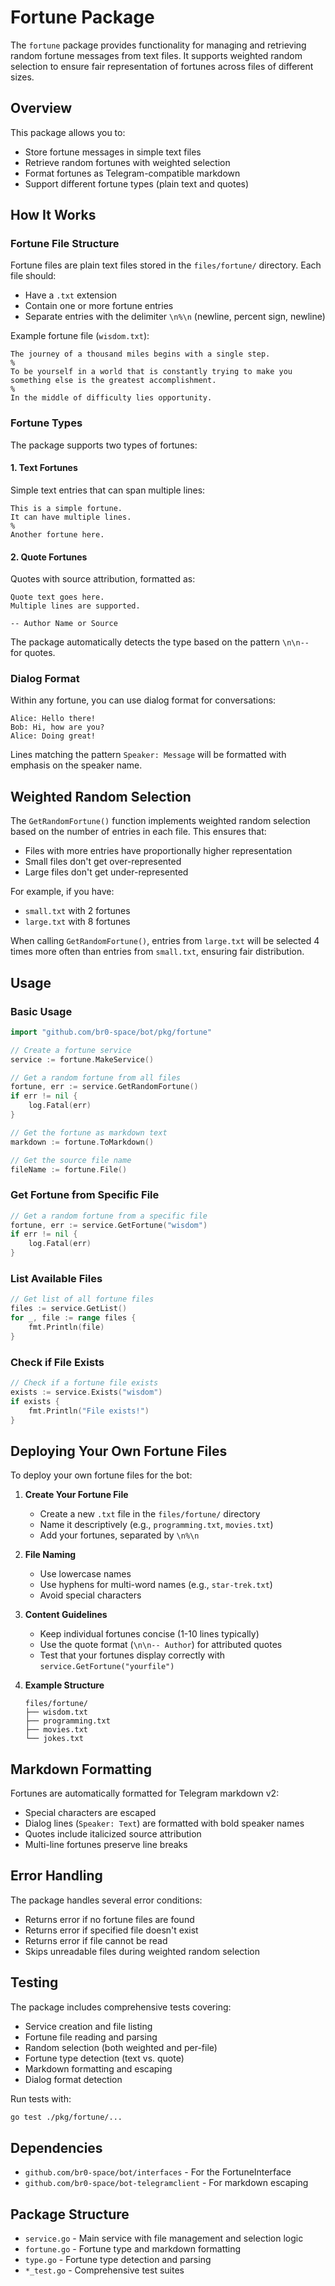 # Fortune Package

The `fortune` package provides functionality for managing and retrieving random fortune messages from text files. It supports weighted random selection to ensure fair representation of fortunes across files of different sizes.

## Overview

This package allows you to:
- Store fortune messages in simple text files
- Retrieve random fortunes with weighted selection
- Format fortunes as Telegram-compatible markdown
- Support different fortune types (plain text and quotes)

## How It Works

### Fortune File Structure

Fortune files are plain text files stored in the `files/fortune/` directory. Each file should:
- Have a `.txt` extension
- Contain one or more fortune entries
- Separate entries with the delimiter `\n%\n` (newline, percent sign, newline)

Example fortune file (`wisdom.txt`):
```
The journey of a thousand miles begins with a single step.
%
To be yourself in a world that is constantly trying to make you something else is the greatest accomplishment.
%
In the middle of difficulty lies opportunity.
```

### Fortune Types

The package supports two types of fortunes:

#### 1. Text Fortunes
Simple text entries that can span multiple lines:
```
This is a simple fortune.
It can have multiple lines.
%
Another fortune here.
```

#### 2. Quote Fortunes
Quotes with source attribution, formatted as:
```
Quote text goes here.
Multiple lines are supported.

-- Author Name or Source
```

The package automatically detects the type based on the pattern `\n\n-- ` for quotes.

### Dialog Format
Within any fortune, you can use dialog format for conversations:
```
Alice: Hello there!
Bob: Hi, how are you?
Alice: Doing great!
```

Lines matching the pattern `Speaker: Message` will be formatted with emphasis on the speaker name.

## Weighted Random Selection

The `GetRandomFortune()` function implements weighted random selection based on the number of entries in each file. This ensures that:
- Files with more entries have proportionally higher representation
- Small files don't get over-represented
- Large files don't get under-represented

For example, if you have:
- `small.txt` with 2 fortunes
- `large.txt` with 8 fortunes

When calling `GetRandomFortune()`, entries from `large.txt` will be selected 4 times more often than entries from `small.txt`, ensuring fair distribution.

## Usage

### Basic Usage

```go
import "github.com/br0-space/bot/pkg/fortune"

// Create a fortune service
service := fortune.MakeService()

// Get a random fortune from all files
fortune, err := service.GetRandomFortune()
if err != nil {
    log.Fatal(err)
}

// Get the fortune as markdown text
markdown := fortune.ToMarkdown()

// Get the source file name
fileName := fortune.File()
```

### Get Fortune from Specific File

```go
// Get a random fortune from a specific file
fortune, err := service.GetFortune("wisdom")
if err != nil {
    log.Fatal(err)
}
```

### List Available Files

```go
// Get list of all fortune files
files := service.GetList()
for _, file := range files {
    fmt.Println(file)
}
```

### Check if File Exists

```go
// Check if a fortune file exists
exists := service.Exists("wisdom")
if exists {
    fmt.Println("File exists!")
}
```

## Deploying Your Own Fortune Files

To deploy your own fortune files for the bot:

1. **Create Your Fortune File**
   - Create a new `.txt` file in the `files/fortune/` directory
   - Name it descriptively (e.g., `programming.txt`, `movies.txt`)
   - Add your fortunes, separated by `\n%\n`

2. **File Naming**
   - Use lowercase names
   - Use hyphens for multi-word names (e.g., `star-trek.txt`)
   - Avoid special characters

3. **Content Guidelines**
   - Keep individual fortunes concise (1-10 lines typically)
   - Use the quote format (`\n\n-- Author`) for attributed quotes
   - Test that your fortunes display correctly with `service.GetFortune("yourfile")`

4. **Example Structure**
   ```
   files/fortune/
   ├── wisdom.txt
   ├── programming.txt
   ├── movies.txt
   └── jokes.txt
   ```

## Markdown Formatting

Fortunes are automatically formatted for Telegram markdown v2:
- Special characters are escaped
- Dialog lines (`Speaker: Text`) are formatted with bold speaker names
- Quotes include italicized source attribution
- Multi-line fortunes preserve line breaks

## Error Handling

The package handles several error conditions:
- Returns error if no fortune files are found
- Returns error if specified file doesn't exist
- Returns error if file cannot be read
- Skips unreadable files during weighted random selection

## Testing

The package includes comprehensive tests covering:
- Service creation and file listing
- Fortune file reading and parsing
- Random selection (both weighted and per-file)
- Fortune type detection (text vs. quote)
- Markdown formatting and escaping
- Dialog format detection

Run tests with:
```bash
go test ./pkg/fortune/...
```

## Dependencies

- `github.com/br0-space/bot/interfaces` - For the FortuneInterface
- `github.com/br0-space/bot-telegramclient` - For markdown escaping

## Package Structure

- `service.go` - Main service with file management and selection logic
- `fortune.go` - Fortune type and markdown formatting
- `type.go` - Fortune type detection and parsing
- `*_test.go` - Comprehensive test suites
